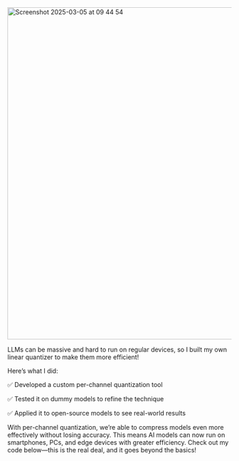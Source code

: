 <img width="747" alt="Screenshot 2025-03-05 at 09 44 54" src="https://github.com/user-attachments/assets/615e1998-0c6d-4045-b97e-cd56310caf89" />

LLMs can be massive and hard to run on regular devices, so I built my own linear quantizer to make them more efficient!

Here’s what I did:

✅ Developed a custom per-channel quantization tool

✅ Tested it on dummy models to refine the technique


✅ Applied it to open-source models to see real-world results



With per-channel quantization, we’re able to compress models even more effectively without losing accuracy.
This means AI models can now run on smartphones, PCs, and edge devices with greater efficiency. 
Check out my code below—this is the real deal, and it goes beyond the basics!


